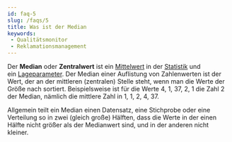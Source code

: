 ```yaml
---
id: faq-5
slug: /faqs/5
title: Was ist der Median
keywords:
 - Qualitätsmonitor
 - Reklamationsmanagement
---
```

Der **Median** oder **Zentralwert** ist ein [Mittelwert](https://de.wikipedia.org/wiki/Mittelwert "Mittelwert") in der [Statistik](https://de.wikipedia.org/wiki/Statistik "Statistik") und ein [Lageparameter](https://de.wikipedia.org/wiki/Lageparameter_(Deskriptive_Statistik) "Lageparameter (Deskriptive Statistik)"). Der Median einer Auflistung von Zahlenwerten ist der Wert, der an der mittleren (zentralen) Stelle steht, wenn man die Werte der Größe nach sortiert. Beispielsweise ist für die Werte 4, 1, 37, 2, 1 die Zahl 2 der Median, nämlich die mittlere Zahl in 1, 1, 2, 4, 37.

Allgemein teilt ein Median einen Datensatz, eine Stichprobe oder eine Verteilung so in zwei (gleich große) Hälften, dass die Werte in der einen Hälfte nicht größer als der Medianwert sind, und in der anderen nicht kleiner.